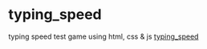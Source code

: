 # typing_speed
typing speed test game using html, css &amp; js [typing_speed](https://siha2.github.io/typing_speed/)
